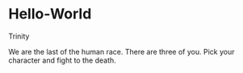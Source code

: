 # Hello-World
<head> Trinity </head>
<p> We are the last of the human race. There are three of you. Pick your character and fight to the death. </p>
